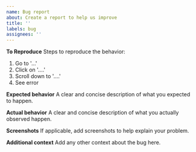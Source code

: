 ```yaml
---
name: Bug report
about: Create a report to help us improve
title: ''
labels: bug
assignees: ''
---
```


**To Reproduce**
Steps to reproduce the behavior:

1. Go to '...'
2. Click on '....'
3. Scroll down to '....'
4. See error

**Expected behavior**
A clear and concise description of what you expected to happen.

**Actual behavior**
A clear and concise description of what you actually observed happen.

**Screenshots**
If applicable, add screenshots to help explain your problem.

**Additional context**
Add any other context about the bug here.
